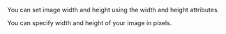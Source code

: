 You can set image width and height using the width and height attributes.

You can specify width and height of your image in pixels.